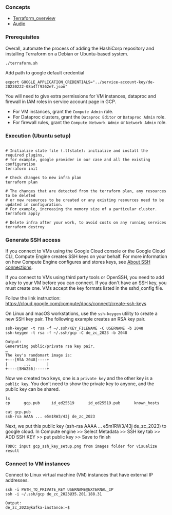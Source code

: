 ### Concepts
* [Terraform_overview](../1_terraform_overview.md)
* [Audio](https://drive.google.com/file/d/1IqMRDwJV-m0v9_le_i2HA_UbM_sIWgWx/view?usp=sharing)

### Prerequisites

Overall, automate the process of adding the HashiCorp repository and installing Terraform on a Debian or Ubuntu-based system.
```
./terraform.sh
```
Add path to google default credential
```
export GOOGLE_APPLICATION_CREDENTIALS="../service-account-key/de-20230222-08a4ff9362e7.json"
```
You will need to give extra permissions for VM instances, dataproc and firewall in IAM roles in service account page in GCP.
- For VM instances, grant the `Compute Admin` role. 
- For Dataproc clusters, grant the `Dataproc Editor` or `Dataproc Admin` role. 
- For firewall rules, grant the `Compute Network Admin` or `Network Admin` role. 


### Execution (Ubuntu setup)

```shell

# Initialize state file (.tfstate): initialize and install the required plugins, 
# for example, google provider in our case and all the existing configuration 
terraform init

# Check changes to new infra plan
terraform plan

# The changes that are detected from the terraform plan, any resources to be deleted 
# or new resources to be created or any existing resources need to be updated in configuration. 
# For example, increasing the memory size of a particular cluster.
terraform apply

# Delete infra after your work, to avoid costs on any running services
terraform destroy
```

### Generate SSH access
If you connect to VMs using the Google Cloud console or the Google Cloud CLI, Compute Engine creates SSH keys on your behalf. For more information on how Compute Engine configures and stores keys, see [About SSH connections](https://cloud.google.com/compute/docs/instances/ssh).

If you connect to VMs using third party tools or OpenSSH, you need to add a key to your VM before you can connect. If you don't have an SSH key, you must create one. VMs accept the key formats listed in the sshd_config file.

Follow the link instruction: [https://cloud.google.com/compute/docs/connect/create-ssh-keys
](https://cloud.google.com/compute/docs/connect/create-ssh-keys)

On Linux and macOS workstations, use the `ssh-keygen` utility to create a new SSH key pair. The following example creates an RSA key pair.

```
ssh-keygen -t rsa -f ~/.ssh/KEY_FILENAME -C USERNAME -b 2048
ssh-keygen -t rsa -f ~/.ssh/gcp -C de_zc_2023 -b 2048

Output:
Generating public/private rsa key pair.
…
The key's randomart image is:
+---[RSA 2048]----+
|       ...       |
+----[SHA256]-----+

```

Now we created two keys, one is a `private key` and the other key is a `public key`. You don’t need to show the private key to anyone, and the public key can be shared.

```
ls
cp      gcp.pub     id_ed25519      id_ed25519.pub      known_hosts

cat gcp.pub 
ssh-rsa AAAA ... e5m1RW3/43j de_zc_2023
```

Next, we put this public key (ssh-rsa AAAA ... e5m1RW3/43j de_zc_2023) to google cloud. In Compute engine >> Select Metadata >> SSH key tab >> ADD SSH KEY >> put public key >> Save to finish

```
TODO: input gcp_ssh_key_setup.png from images folder for visualize result
```

### Connect to VM instances
Connect to Linux virtual machine (VM) instances that have external IP addresses.
```
ssh -i PATH_TO_PRIVATE_KEY USERNAME@EXTERNAL_IP
ssh -i ~/.ssh/gcp de_zc_2023@35.201.188.31

Output: 
de_zc_2023@kafka-instance:~$
```